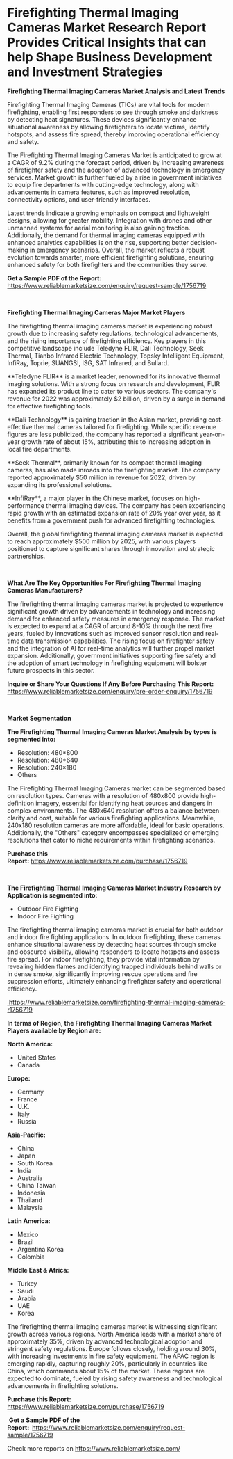 <p><h1>Firefighting Thermal Imaging Cameras Market Research Report Provides Critical Insights that can help Shape Business Development and Investment Strategies</h1></p><p><strong>Firefighting Thermal Imaging Cameras Market Analysis and Latest Trends</strong></p>
<p><p>Firefighting Thermal Imaging Cameras (TICs) are vital tools for modern firefighting, enabling first responders to see through smoke and darkness by detecting heat signatures. These devices significantly enhance situational awareness by allowing firefighters to locate victims, identify hotspots, and assess fire spread, thereby improving operational efficiency and safety.</p><p>The Firefighting Thermal Imaging Cameras Market is anticipated to grow at a CAGR of 9.2% during the forecast period, driven by increasing awareness of firefighter safety and the adoption of advanced technology in emergency services. Market growth is further fueled by a rise in government initiatives to equip fire departments with cutting-edge technology, along with advancements in camera features, such as improved resolution, connectivity options, and user-friendly interfaces.</p><p>Latest trends indicate a growing emphasis on compact and lightweight designs, allowing for greater mobility. Integration with drones and other unmanned systems for aerial monitoring is also gaining traction. Additionally, the demand for thermal imaging cameras equipped with enhanced analytics capabilities is on the rise, supporting better decision-making in emergency scenarios. Overall, the market reflects a robust evolution towards smarter, more efficient firefighting solutions, ensuring enhanced safety for both firefighters and the communities they serve.</p></p>
<p><strong>Get a Sample PDF of the Report:&nbsp;</strong> <a href="https://www.reliablemarketsize.com/enquiry/request-sample/1756719?utm_campaign=3226&utm_medium=2&utm_source=Github&utm_content=ia&utm_term=09042025&utm_id=firefighting-thermal-imaging-cameras">https://www.reliablemarketsize.com/enquiry/request-sample/1756719</a></p>
<p>&nbsp;</p>
<p><strong>Firefighting Thermal Imaging Cameras Major Market Players</strong></p>
<p><p>The firefighting thermal imaging cameras market is experiencing robust growth due to increasing safety regulations, technological advancements, and the rising importance of firefighting efficiency. Key players in this competitive landscape include Teledyne FLIR, Dali Technology, Seek Thermal, Tianbo Infrared Electric Technology, Topsky Intelligent Equipment, InfiRay, Toprie, SUANGSI, ISG, SAT Infrared, and Bullard.</p><p>**Teledyne FLIR** is a market leader, renowned for its innovative thermal imaging solutions. With a strong focus on research and development, FLIR has expanded its product line to cater to various sectors. The company's revenue for 2022 was approximately $2 billion, driven by a surge in demand for effective firefighting tools.</p><p>**Dali Technology** is gaining traction in the Asian market, providing cost-effective thermal cameras tailored for firefighting. While specific revenue figures are less publicized, the company has reported a significant year-on-year growth rate of about 15%, attributing this to increasing adoption in local fire departments.</p><p>**Seek Thermal**, primarily known for its compact thermal imaging cameras, has also made inroads into the firefighting market. The company reported approximately $50 million in revenue for 2022, driven by expanding its professional solutions.</p><p>**InfiRay**, a major player in the Chinese market, focuses on high-performance thermal imaging devices. The company has been experiencing rapid growth with an estimated expansion rate of 20% year over year, as it benefits from a government push for advanced firefighting technologies.</p><p>Overall, the global firefighting thermal imaging cameras market is expected to reach approximately $500 million by 2025, with various players positioned to capture significant shares through innovation and strategic partnerships.</p></p>
<p>&nbsp;</p>
<p><strong>What Are The Key Opportunities For Firefighting Thermal Imaging Cameras Manufacturers?</strong></p>
<p><p>The firefighting thermal imaging cameras market is projected to experience significant growth driven by advancements in technology and increasing demand for enhanced safety measures in emergency response. The market is expected to expand at a CAGR of around 8-10% through the next five years, fueled by innovations such as improved sensor resolution and real-time data transmission capabilities. The rising focus on firefighter safety and the integration of AI for real-time analytics will further propel market expansion. Additionally, government initiatives supporting fire safety and the adoption of smart technology in firefighting equipment will bolster future prospects in this sector.</p></p>
<p><strong>Inquire or Share Your Questions If Any Before Purchasing This Report:</strong> <a href="https://www.reliablemarketsize.com/enquiry/pre-order-enquiry/1756719?utm_campaign=3226&utm_medium=2&utm_source=Github&utm_content=ia&utm_term=09042025&utm_id=firefighting-thermal-imaging-cameras">https://www.reliablemarketsize.com/enquiry/pre-order-enquiry/1756719</a></p>
<p>&nbsp;</p>
<p><strong>Market Segmentation</strong></p>
<p><strong>The Firefighting Thermal Imaging Cameras Market Analysis by types is segmented into:</strong></p>
<p><ul><li>Resolution: 480*800</li><li>Resolution: 480*640</li><li>Resolution: 240×180</li><li>Others</li></ul></p>
<p><p>The Firefighting Thermal Imaging Cameras market can be segmented based on resolution types. Cameras with a resolution of 480x800 provide high-definition imagery, essential for identifying heat sources and dangers in complex environments. The 480x640 resolution offers a balance between clarity and cost, suitable for various firefighting applications. Meanwhile, 240x180 resolution cameras are more affordable, ideal for basic operations. Additionally, the "Others" category encompasses specialized or emerging resolutions that cater to niche requirements within firefighting scenarios.</p></p>
<p><strong>Purchase this Report:&nbsp;</strong><a href="https://www.reliablemarketsize.com/purchase/1756719?utm_campaign=3226&utm_medium=2&utm_source=Github&utm_content=ia&utm_term=09042025&utm_id=firefighting-thermal-imaging-cameras">https://www.reliablemarketsize.com/purchase/1756719</a></p>
<p>&nbsp;</p>
<p><strong>The Firefighting Thermal Imaging Cameras Market Industry Research by Application is segmented into:</strong></p>
<p><ul><li>Outdoor Fire Fighting</li><li>Indoor Fire Fighting</li></ul></p>
<p><p>The firefighting thermal imaging cameras market is crucial for both outdoor and indoor fire fighting applications. In outdoor firefighting, these cameras enhance situational awareness by detecting heat sources through smoke and obscured visibility, allowing responders to locate hotspots and assess fire spread. For indoor firefighting, they provide vital information by revealing hidden flames and identifying trapped individuals behind walls or in dense smoke, significantly improving rescue operations and fire suppression efforts, ultimately enhancing firefighter safety and operational efficiency.</p></p>
<p><a href="https://www.reliablemarketsize.com/firefighting-thermal-imaging-cameras-r1756719?utm_campaign=3226&utm_medium=2&utm_source=Github&utm_content=ia&utm_term=09042025&utm_id=firefighting-thermal-imaging-cameras">&nbsp;https://www.reliablemarketsize.com/firefighting-thermal-imaging-cameras-r1756719</a></p>
<p><strong>In terms of Region, the Firefighting Thermal Imaging Cameras Market Players available by Region are:</strong></p>
<p>
    <p> <strong> North America: </strong>
        <ul>
            <li>United States</li>
            <li>Canada</li>
        </ul>
        </p> 
    <p> <strong> Europe: </strong>
        <ul>
            <li>Germany</li>
            <li>France</li>
            <li>U.K.</li>
            <li>Italy</li>
            <li>Russia</li>
        </ul>
        </p> 
    <p> <strong> Asia-Pacific: </strong>
        <ul>
            <li>China</li>
            <li>Japan</li>
            <li>South Korea</li>
            <li>India</li>
            <li>Australia</li>
            <li>China Taiwan</li>
            <li>Indonesia</li>
            <li>Thailand</li>
            <li>Malaysia</li>
        </ul>
        </p> 
    <p> <strong> Latin America: </strong>
        <ul>
            <li>Mexico</li>
            <li>Brazil</li>
            <li>Argentina Korea</li>
            <li>Colombia</li>
        </ul>
        </p> 
    <p> <strong> Middle East & Africa: </strong>
        <ul>
            <li>Turkey</li>
            <li>Saudi</li>
            <li>Arabia</li>
            <li>UAE</li>
            <li>Korea</li>
        </ul>
    </p>
    </p>
<p><p>The firefighting thermal imaging cameras market is witnessing significant growth across various regions. North America leads with a market share of approximately 35%, driven by advanced technological adoption and stringent safety regulations. Europe follows closely, holding around 30%, with increasing investments in fire safety equipment. The APAC region is emerging rapidly, capturing roughly 20%, particularly in countries like China, which commands about 15% of the market. These regions are expected to dominate, fueled by rising safety awareness and technological advancements in firefighting solutions.</p></p>
<p><strong>Purchase this Report: </strong><a href="https://www.reliablemarketsize.com/purchase/1756719?utm_campaign=3226&utm_medium=2&utm_source=Github&utm_content=ia&utm_term=09042025&utm_id=firefighting-thermal-imaging-cameras">https://www.reliablemarketsize.com/purchase/1756719</a></p>
<p>&nbsp;<strong>Get a Sample PDF of the Report:&nbsp;&nbsp;</strong><a href="https://www.reliablemarketsize.com/enquiry/request-sample/1756719?utm_campaign=3226&utm_medium=2&utm_source=Github&utm_content=ia&utm_term=09042025&utm_id=firefighting-thermal-imaging-cameras">https://www.reliablemarketsize.com/enquiry/request-sample/1756719</a></p>
<p><strong></strong></p>
<p>Check more reports on <a href="https://www.reliablemarketsize.com/?utm_campaign=3226&utm_medium=2&utm_source=Github&utm_content=ia&utm_term=09042025&utm_id=firefighting-thermal-imaging-cameras">https://www.reliablemarketsize.com/</a></p>